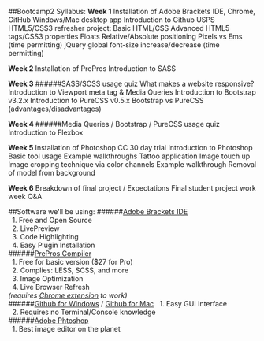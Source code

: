 ##Bootcamp2 Syllabus:
__Week 1__
Installation of Adobe Brackets IDE, Chrome, GitHub Windows/Mac desktop app Introduction to Github
USPS HTML5/CSS3 refresher project:
Basic HTML/CSS
Advanced HTML5 tags/CSS3 properties
Floats
Relative/Absolute positioning
Pixels vs Ems (time permitting)
jQuery global font-size increase/decrease (time permitting)

__Week 2__
Installation of PrePros
Introduction to SASS

__Week 3__
######SASS/SCSS usage quiz
What makes a website responsive?
Introduction to Viewport meta tag & Media Queries
Introduction to Bootstrap v3.2.x
Introduction to PureCSS v0.5.x
Bootstrap vs PureCSS (advantages/disadvantages)

__Week 4__
######Media Queries / Bootstrap / PureCSS usage quiz
Introduction to Flexbox

__Week 5__
Installation of Photoshop CC 30 day trial Introduction to Photoshop
Basic tool usage
Example walkthroughs
Tattoo application
Image touch up
Image cropping technique via color channels Example walkthrough
Removal of model from background

__Week 6__
Breakdown of final project / Expectations
Final student project work week Q&A

##Software we'll be using:
######[Adobe Brackets IDE](http://brackets.io/?lang=en) <br>
&nbsp;&nbsp;1. Free and Open Source <br>
&nbsp;&nbsp;2. LivePreview <br>
&nbsp;&nbsp;3. Code Highlighting <br>
&nbsp;&nbsp;4. Easy Plugin Installation <br>
######[PrePros Compiler](http://alphapixels.com/prepros/) <br>
&nbsp;&nbsp;1. Free for basic version ($27 for Pro) <br>
&nbsp;&nbsp;2. Complies: LESS, SCSS, and more <br>
&nbsp;&nbsp;3. Image Optimization <br>
&nbsp;&nbsp;4. Live Browser Refresh <br>
_(requires [Chrome extension](https://chrome.google.com/webstore/detail/prepros/bnlfjdjbjiabcgkkjaicjepbhhmeonlm?hl=en) to work)_ <br>
######[Github for Windows](https://windows.github.com/) / [Github for Mac](https://mac.github.com/)
&nbsp;&nbsp;1. Easy GUI Interface <br>
&nbsp;&nbsp;2. Requires no Terminal/Console knowledge <br>
######[Adobe Phtoshop](https://creative.adobe.com/plans/photography?sdid=KKQIN&kw=semgeneric&ttsrccat=sem-ww-di-ps-brand&skwcid=AL!3085!3!51790652058!e!!g!!adobe%20photoshop&ef_id=U9xddwAAATn7CPXO:20140918172344:s) <br>
&nbsp;&nbsp;1. Best image editor on the planet